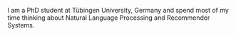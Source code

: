 I am a PhD student at Tübingen University, Germany and spend most of my time thinking about Natural Language Processing and Recommender Systems.
